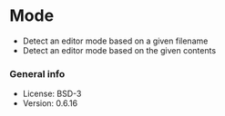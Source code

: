 # Mode

* Detect an editor mode based on a given filename
* Detect an editor mode based on the given contents

### General info

* License: BSD-3
* Version: 0.6.16
